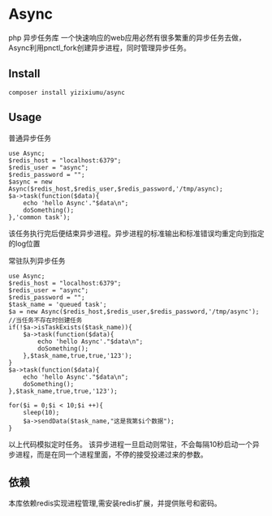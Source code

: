 # Async
php 异步任务库
一个快速响应的web应用必然有很多繁重的异步任务去做，Async利用pnctl_fork创建异步进程，同时管理异步任务。

## Install
```
composer install yizixiumu/async
```

## Usage
普通异步任务
```
use Async;
$redis_host = "localhost:6379";
$redis_user = "async";
$redis_password = "";
$async = new Async($redis_host,$redis_user,$redis_password,'/tmp/async);
$a->task(function($data){
	echo 'hello Async'."$data\n";
    doSomething();
},'common task');
```
该任务执行完后便结束异步进程。异步进程的标准输出和标准错误均重定向到指定的log位置

常驻队列异步任务
```
use Async;
$redis_host = "localhost:6379";
$redis_user = "async";
$redis_password = "";
$task_name = 'queued task';
$a = new Async($redis_host,$redis_user,$redis_password,'/tmp/async');
//当任务不存在时创建任务
if(!$a->isTaskExists($task_name)){
    $a->task(function($data){
        echo 'hello Async'."$data\n";
        doSomething();
    },$task_name,true,true,'123');
}
$a->task(function($data){
    echo 'hello Async'."$data\n";
    doSomething();
},$task_name,true,true,'123');

for($i = 0;$i < 10;$i ++){
    sleep(10);
    $a->sendData($task_name,"这是我第$i个数据");
}
```
以上代码模拟定时任务。
该异步进程一旦启动则常驻，不会每隔10秒启动一个异步进程，而是在同一个进程里面，不停的接受投递过来的参数。

## 依赖
本库依赖redis实现进程管理,需安装redis扩展，并提供账号和密码。
